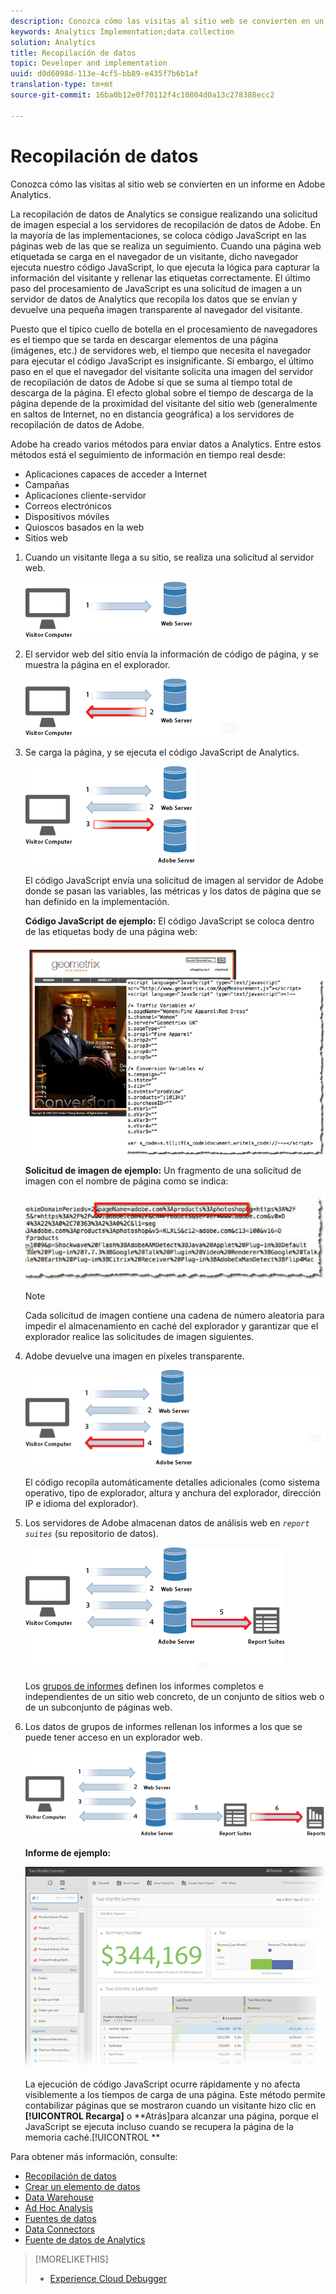 ```yaml
---
description: Conozca cómo las visitas al sitio web se convierten en un informe en Adobe Analytics.
keywords: Analytics Implementation;data collection
solution: Analytics
title: Recopilación de datos
topic: Developer and implementation
uuid: d0d6098d-113e-4cf5-bb89-e435f7b6b1af
translation-type: tm+mt
source-git-commit: 16ba0b12e0f70112f4c10804d0a13c278388ecc2

---
```



# Recopilación de datos

Conozca cómo las visitas al sitio web se convierten en un informe en Adobe Analytics.

La recopilación de datos de Analytics se consigue realizando una solicitud de imagen especial a los servidores de recopilación de datos de Adobe. En la mayoría de las implementaciones, se coloca código JavaScript en las páginas web de las que se realiza un seguimiento. Cuando una página web etiquetada se carga en el navegador de un visitante, dicho navegador ejecuta nuestro código JavaScript, lo que ejecuta la lógica para capturar la información del visitante y rellenar las etiquetas correctamente. El último paso del procesamiento de JavaScript es una solicitud de imagen a un servidor de datos de Analytics que recopila los datos que se envían y devuelve una pequeña imagen transparente al navegador del visitante.

Puesto que el típico cuello de botella en el procesamiento de navegadores es el tiempo que se tarda en descargar elementos de una página (imágenes, etc.) de servidores web, el tiempo que necesita el navegador para ejecutar el código JavaScript es insignificante. Si embargo, el último paso en el que el navegador del visitante solicita una imagen del servidor de recopilación de datos de Adobe sí que se suma al tiempo total de descarga de la página. El efecto global sobre el tiempo de descarga de la página depende de la proximidad del visitante del sitio web (generalmente en saltos de Internet, no en distancia geográfica) a los servidores de recopilación de datos de Adobe.

Adobe ha creado varios métodos para enviar datos a Analytics. Entre estos métodos está el seguimiento de información en tiempo real desde:

* Aplicaciones capaces de acceder a Internet
* Campañas
* Aplicaciones cliente-servidor
* Correos electrónicos
* Dispositivos móviles
* Quioscos basados en la web
* Sitios web

<!-- 

<p>Need to reconcile with Data Collection topics in the user guide, in this guide, and in reference. </p>

 -->

1. Cuando un visitante llega a su sitio, se realiza una solicitud al servidor web.

   ![](assets/how-data-is-collected-1.png)

1. El servidor web del sitio envía la información de código de página, y se muestra la página en el explorador.

   ![](assets/how-data-is-collected-2.png)

1. Se carga la página, y se ejecuta el código JavaScript de Analytics.

   ![](assets/how-data-is-collected-3.png)

   El código JavaScript envía una solicitud de imagen al servidor de Adobe donde se pasan las variables, las métricas y los datos de página que se han definido en la implementación.

   **Código JavaScript de ejemplo:** El código JavaScript se coloca dentro de las etiquetas body de una página web:

   ![](assets/code-example-geometrixx.png)

   **Solicitud de imagen de ejemplo:** Un fragmento de una solicitud de imagen con el nombre de página como se indica:

   ![](assets/image-request-snippet.png)

   >[!NOTE]
   >
   >Cada solicitud de imagen contiene una cadena de número aleatoria para impedir el almacenamiento en caché del explorador y garantizar que el explorador realice las solicitudes de imagen siguientes.

1. Adobe devuelve una imagen en píxeles transparente.

   ![](assets/how-data-is-collected-4.png)

   El código recopila automáticamente detalles adicionales (como sistema operativo, tipo de explorador, altura y anchura del explorador, dirección IP e idioma del explorador).

1. Los servidores de Adobe almacenan datos de análisis web en *`report suites`* (su repositorio de datos).

   ![](assets/how-data-is-collected-5.png)

   Los [grupos de informes](https://marketing.adobe.com/resources/help/en_US/reference/report_suites_admin.html) definen los informes completos e independientes de un sitio web concreto, de un conjunto de sitios web o de un subconjunto de páginas web.

1. Los datos de grupos de informes rellenan los informes a los que se puede tener acceso en un explorador web.

   ![](assets/how-data-is-collected-6.png)

   **Informe de ejemplo:**

   ![](assets/two-months-summary-project.png)

   La ejecución de código JavaScript ocurre rápidamente y no afecta visiblemente a los tiempos de carga de una página. Este método permite contabilizar páginas que se mostraron cuando un visitante hizo clic en **[!UICONTROL Recarga]** o **Atrás]para alcanzar una página, porque el JavaScript se ejecuta incluso cuando se recupera la página de la memoria caché.[!UICONTROL **

Para obtener más información, consulte:

* [Recopilación de datos](/help/implement/js-implementation/data-collection/query-parameters.md)
* [Crear un elemento de datos](/help/implement/c-implement-with-dtm/t-data-element.md)
* [Data Warehouse](https://marketing.adobe.com/resources/help/en_US/reference/data_warehouse.html)
* [Ad Hoc Analysis ](https://marketing.adobe.com/resources/help/en_US/dsc/c_getting_started.html)
* [Fuentes de datos](https://marketing.adobe.com/resources/help/en_US/whitepapers/ftp/ftp_datasources.html)
* [Data Connectors](https://marketing.adobe.com/resources/help/en_US/whitepapers/ftp/ftp_genesis.html)
* [Fuente de datos de Analytics](/help/export/analytics-data-feed/c-getstarted/data-feed-overview.md)

>[!MORELIKETHIS]
>       
>* [Experience Cloud Debugger](/help/implement/impl-testing/debugger.md)

